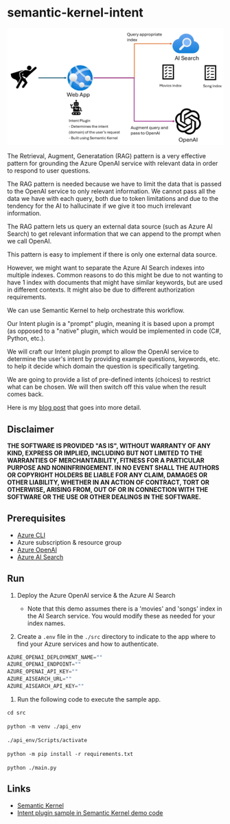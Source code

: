 # semantic-kernel-intent

![architecture](./.img/architecture.png)

The Retrieval, Augment, Generatation (RAG) pattern is a very effective pattern for grounding the Azure OpenAI service with relevant data in order to respond to user questions.

The RAG pattern is needed because we have to limit the data that is passed to the OpenAI service to only relevant information. We cannot pass all the data we have with each query, both due to token limitations and due to the tendency for the AI to hallucinate if we give it too much irrelevant information.

The RAG pattern lets us query an external data source (such as Azure AI Search) to get relevant information that we can append to the prompt when we call OpenAI.

This pattern is easy to implement if there is only one external data source.

However, we might want to separate the Azure AI Search indexes into multiple indexes. Common reasons to do this might be due to not wanting to have 1 index with documents that might have similar keywords, but are used in different contexts. It might also be due to different authorization requirements.

We can use Semantic Kernel to help orchestrate this workflow.

Our Intent plugin is a "prompt" plugin, meaning it is based upon a prompt (as opposed to a "native" plugin, which would be implemented in code (C#, Python, etc.).

We will craft our Intent plugin prompt to allow the OpenAI service to determine the user's intent by providing example questions, keywords, etc. to help it decide which domain the question is specifically targeting.

We are going to provide a list of pre-defined intents (choices) to restrict what can be chosen. We will then switch off this value when the result comes back.

Here is my [blog post](https://jordanbeandev.com/how-to-build-an-azure-openai-intent-plugin-in-semantic-kernel-to-help-orchestrate-which-azure-ai-search-index-to-use/) that goes into more detail.

## Disclaimer

**THE SOFTWARE IS PROVIDED "AS IS", WITHOUT WARRANTY OF ANY KIND, EXPRESS OR IMPLIED, INCLUDING BUT NOT LIMITED TO THE WARRANTIES OF MERCHANTABILITY, FITNESS FOR A PARTICULAR PURPOSE AND NONINFRINGEMENT. IN NO EVENT SHALL THE AUTHORS OR COPYRIGHT HOLDERS BE LIABLE FOR ANY CLAIM, DAMAGES OR OTHER LIABILITY, WHETHER IN AN ACTION OF CONTRACT, TORT OR OTHERWISE, ARISING FROM, OUT OF OR IN CONNECTION WITH THE SOFTWARE OR THE USE OR OTHER DEALINGS IN THE SOFTWARE.**

## Prerequisites

- [Azure CLI](https://docs.microsoft.com/en-us/cli/azure/install-azure-cli)
- Azure subscription & resource group
- [Azure OpenAI](https://learn.microsoft.com/en-us/azure/ai-services/openai/overview)
- [Azure AI Search](https://learn.microsoft.com/en-us/azure/search/search-what-is-azure-search)

## Run

1. Deploy the Azure OpenAI service & the Azure AI Search
    - Note that this demo assumes there is a 'movies' and 'songs' index in the AI Search service. You would modify these as needed for your index names.

1. Create a `.env` file in the `./src` directory to indicate to the app where to find your Azure services and how to authenticate.

```python
AZURE_OPENAI_DEPLOYMENT_NAME=""
AZURE_OPENAI_ENDPOINT=""
AZURE_OPENAI_API_KEY=""
AZURE_AISEARCH_URL=""
AZURE_AISEARCH_API_KEY=""
```
  
1. Run the following code to execute the sample app.

```shell
cd src

python -m venv ./api_env

./api_env/Scripts/activate

python -m pip install -r requirements.txt

python ./main.py
```

## Links

- [Semantic Kernel](https://learn.microsoft.com/en-us/semantic-kernel/overview/)
- [Intent plugin sample in Semantic Kernel demo code](https://github.com/microsoft/semantic-kernel/tree/main/samples/plugins/IntentDetectionPlugin/AssistantIntent)
